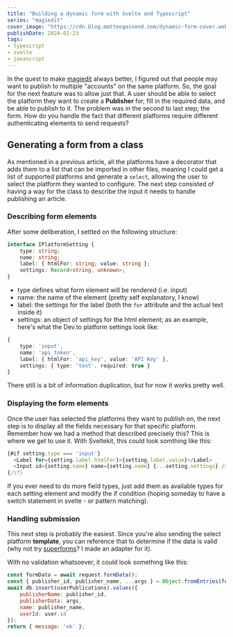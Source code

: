 ```yaml
---
title: "Building a dynamic form with Svelte and Typescript"
series: "magiedit"
cover_image: "https://cdn.blog.matteogassend.com/dynamic-form-cover.webp"
publishDate: 2024-02-23
tags:
- typescript
- svelte
- javascript
---
```


In the quest to make [magiedit](https://magiedit.magitools.app) always better, I figured out that people may want to publish to multiple "accounts" on the same platform. So, the goal for the next feature was to allow just that. A user should be able to select the platform they want to create a **Publisher** for, fill in the required data, and be able to publish to it.
The problem was in the second to last step; the form. How do you handle the fact that different platforms require different authenticating elements to send requests?

## Generating a form from a class

As mentioned in a previous article, all the platforms have a decorator that adds them to a list that can be imported in other files, meaning I could get a list of supported platforms and generate a `select`, allowing the user to select the platform they wanted to configure. The next step consisted of having a way for the class to describe the input it needs to handle publishing an article.

### Describing form elements

After some deliberation, I settled on the following structure:

```typescript
interface IPlatformSetting {
	type: string;
	name: string;
	label: { htmlFor: string; value: string };
	settings: Record<string, unknown>;
}
```
- type defines what form element will be rendered (i.e. input)
- name: the name of the element (pretty self explanatory, I know)
- label: the settings for the label (both the `for` attribute and the actual text inside it)
- settings: an object of settings for the html element; as an example, here's what the Dev.to platform settings look like:
```typescript
{
	type: 'input',
	name: 'api_token',
	label: { htmlFor: 'api_key', value: 'API Key' },
	settings: { type: 'text', required: true }
}
```
There still is a bit of information duplication, but for now it works pretty well.

### Displaying the form elements

Once the user has selected the platforms they want to publish on, the next step is to display all the fields necessary for that specific platform. Remember how we had a method that described precisely this? This is where we get to use it.
With Sveltekit, this could look somthing like this:
```js
{#if setting.type === 'input'}
  <Label for={setting.label.htmlFor}>{setting.label.value}</Label>
  <Input id={setting.name} name={setting.name} {...setting.settings} />
{/if}
```
If you ever need to do more field types, just add them as available types for each setting element and modify the if condition (hoping someday to have a switch statement in svelte - or pattern matching).

### Handling submission

This next step is probably the easiest. Since you're also sending the select platform **template**, you can reference that to determine if the data is valid (why not try [superforms](https://superforms.rocks)? I made an adapter for it).

With no validation whatsoever, it could look something like this:
```js
const formData = await request.formData();
const { publisher_id, publisher_name, ...args } = Object.fromEntries(formData);
await db.insert(userPublications).values({
	publisherName: publisher_id,
	publisherData: args,
	name: publisher_name,
	userId: user.id
});
return { message: 'ok' };
```
